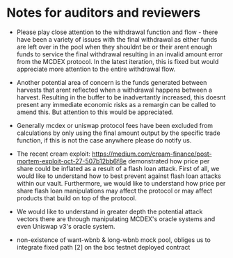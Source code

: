 # Notes for auditors and reviewers

- Please play close attention to the withdrawal function and flow - there have been a variety of issues with the final withdrawal as either funds are left over in the pool when they shouldnt be or their arent enough funds to service the final withdrawal resulting in an invalid amount error from the MCDEX protocol. In the latest iteration, this is fixed but would appreciate more attention to the entire withdrawal flow.

- Another potential area of concern is the funds generated between harvests that arent reflected when a withdrawal happens between a harvest. Resulting in the buffer to be inadvertantly increased, this doesnt present any immediate economic risks as a remargin can be called to amend this. But attention to this would be appreciated.

- Generally mcdex or uniswap protocol fees have been excluded from calculations by only using the final amount output by the specific trade function, if this is not the case anywhere please do notify us.

- The recent cream exploit: https://medium.com/cream-finance/post-mortem-exploit-oct-27-507b12bb6f8e demonstrated how price per share could be inflated as a result of a flash loan attack. First of all, we would like to understand how to best prevent against flash loan attacks within our vault. Furthermore, we would like to understand how price per share flash loan manipulations may affect the protocol or may affect products that build on top of the protocol.

- We would like to understand in greater depth the potential attack vectors there are through manipulating MCDEX's oracle systems and even Uniswap v3's oracle system.


- non-existence of  want-wbnb & long-wbnb mock pool, obliges us to integrate fixed path [2] on the bsc testnet deployed contract 
